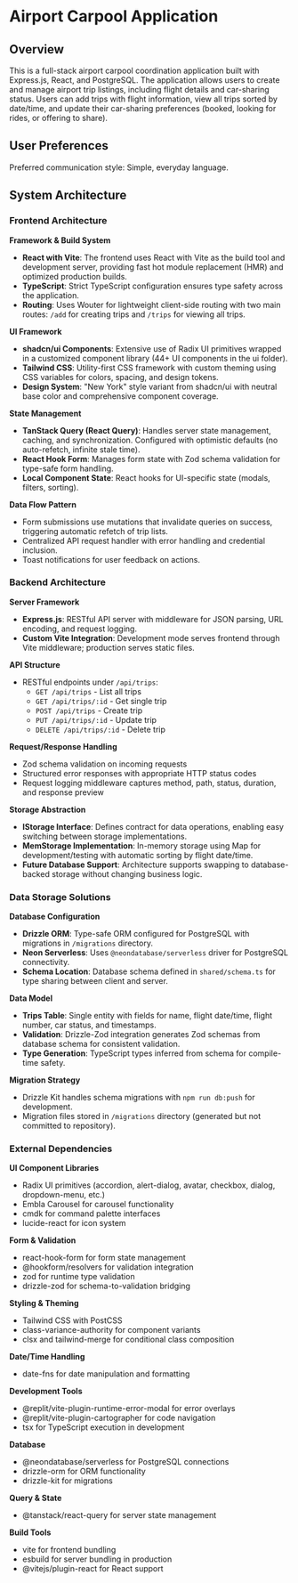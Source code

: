 # Airport Carpool Application

## Overview

This is a full-stack airport carpool coordination application built with Express.js, React, and PostgreSQL. The application allows users to create and manage airport trip listings, including flight details and car-sharing status. Users can add trips with flight information, view all trips sorted by date/time, and update their car-sharing preferences (booked, looking for rides, or offering to share).

## User Preferences

Preferred communication style: Simple, everyday language.

## System Architecture

### Frontend Architecture

**Framework & Build System**
- **React with Vite**: The frontend uses React with Vite as the build tool and development server, providing fast hot module replacement (HMR) and optimized production builds.
- **TypeScript**: Strict TypeScript configuration ensures type safety across the application.
- **Routing**: Uses Wouter for lightweight client-side routing with two main routes: `/add` for creating trips and `/trips` for viewing all trips.

**UI Framework**
- **shadcn/ui Components**: Extensive use of Radix UI primitives wrapped in a customized component library (44+ UI components in the ui folder).
- **Tailwind CSS**: Utility-first CSS framework with custom theming using CSS variables for colors, spacing, and design tokens.
- **Design System**: "New York" style variant from shadcn/ui with neutral base color and comprehensive component coverage.

**State Management**
- **TanStack Query (React Query)**: Handles server state management, caching, and synchronization. Configured with optimistic defaults (no auto-refetch, infinite stale time).
- **React Hook Form**: Manages form state with Zod schema validation for type-safe form handling.
- **Local Component State**: React hooks for UI-specific state (modals, filters, sorting).

**Data Flow Pattern**
- Form submissions use mutations that invalidate queries on success, triggering automatic refetch of trip lists.
- Centralized API request handler with error handling and credential inclusion.
- Toast notifications for user feedback on actions.

### Backend Architecture

**Server Framework**
- **Express.js**: RESTful API server with middleware for JSON parsing, URL encoding, and request logging.
- **Custom Vite Integration**: Development mode serves frontend through Vite middleware; production serves static files.

**API Structure**
- RESTful endpoints under `/api/trips`:
  - `GET /api/trips` - List all trips
  - `GET /api/trips/:id` - Get single trip
  - `POST /api/trips` - Create trip
  - `PUT /api/trips/:id` - Update trip
  - `DELETE /api/trips/:id` - Delete trip

**Request/Response Handling**
- Zod schema validation on incoming requests
- Structured error responses with appropriate HTTP status codes
- Request logging middleware captures method, path, status, duration, and response preview

**Storage Abstraction**
- **IStorage Interface**: Defines contract for data operations, enabling easy switching between storage implementations.
- **MemStorage Implementation**: In-memory storage using Map for development/testing with automatic sorting by flight date/time.
- **Future Database Support**: Architecture supports swapping to database-backed storage without changing business logic.

### Data Storage Solutions

**Database Configuration**
- **Drizzle ORM**: Type-safe ORM configured for PostgreSQL with migrations in `/migrations` directory.
- **Neon Serverless**: Uses `@neondatabase/serverless` driver for PostgreSQL connectivity.
- **Schema Location**: Database schema defined in `shared/schema.ts` for type sharing between client and server.

**Data Model**
- **Trips Table**: Single entity with fields for name, flight date/time, flight number, car status, and timestamps.
- **Validation**: Drizzle-Zod integration generates Zod schemas from database schema for consistent validation.
- **Type Generation**: TypeScript types inferred from schema for compile-time safety.

**Migration Strategy**
- Drizzle Kit handles schema migrations with `npm run db:push` for development.
- Migration files stored in `/migrations` directory (generated but not committed to repository).

### External Dependencies

**UI Component Libraries**
- Radix UI primitives (accordion, alert-dialog, avatar, checkbox, dialog, dropdown-menu, etc.)
- Embla Carousel for carousel functionality
- cmdk for command palette interfaces
- lucide-react for icon system

**Form & Validation**
- react-hook-form for form state management
- @hookform/resolvers for validation integration
- zod for runtime type validation
- drizzle-zod for schema-to-validation bridging

**Styling & Theming**
- Tailwind CSS with PostCSS
- class-variance-authority for component variants
- clsx and tailwind-merge for conditional class composition

**Date/Time Handling**
- date-fns for date manipulation and formatting

**Development Tools**
- @replit/vite-plugin-runtime-error-modal for error overlays
- @replit/vite-plugin-cartographer for code navigation
- tsx for TypeScript execution in development

**Database**
- @neondatabase/serverless for PostgreSQL connections
- drizzle-orm for ORM functionality
- drizzle-kit for migrations

**Query & State**
- @tanstack/react-query for server state management

**Build Tools**
- vite for frontend bundling
- esbuild for server bundling in production
- @vitejs/plugin-react for React support